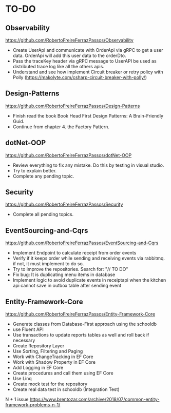 # TO-DO


## Observability

https://github.com/RobertoFreireFerrazPassos/Observability

- Create UserApi and communicate with OrderApi via gRPC to get a user data. OrderApi will add this user data to the orderDto.
- Pass the traceKey header via gRPC message to UserAPI be used as distributed trace log like all the others apis.
- Understand and see how implement Circuit breaker or retry policy with Polly (https://makolyte.com/csharp-circuit-breaker-with-polly/)

## Design-Patterns

https://github.com/RobertoFreireFerrazPassos/Design-Patterns

- Finish read the book Book Head First Design Patterns: A Brain-Friendly Guid.
- Continue from chapter 4. the Factory Pattern.

## dotNet-OOP

https://github.com/RobertoFreireFerrazPassos/dotNet-OOP

- Review everything to fix any mistake. Do this by testing in visual studio.
- Try to explain better.
- Complete any pending topic.

## Security

https://github.com/RobertoFreireFerrazPassos/Security

- Complete all pending topics.

## EventSourcing-and-Cqrs

https://github.com/RobertoFreireFerrazPassos/EventSourcing-and-Cqrs

- Implement Endpoint to calculate receipt from order events
- Verify if it keeps order while sending and receiving events via rabbitmq. if not, it must implement to do so.
- Try to improve the repositories. Search for: "// TO DO"
- Fix bug: It is duplicating menu items in database
- Implement logic to avoid duplicate events in receiptapi when the kitchen api cannot save in outbox table after sending event

## Entity-Framework-Core

https://github.com/RobertoFreireFerrazPassos/Entity-Framework-Core

- Generate classes from Database-First approach using the schooldb
- use Fluent API
- Use transactions to update reports tables as well and roll back if necessary
- Create Repository Layer
- Use Sorting, Filtering and Paging
- Work with ChangeTracking in EF Core
- Work with Shadow Property in EF Core
- Add Logging in EF Core 
- Create procedures and call them using EF Core
- Use Linq
- Create mock test for the repository
- Create real data test in schooldb (Integration Test)

N + 1 issue
https://www.brentozar.com/archive/2018/07/common-entity-framework-problems-n-1/
